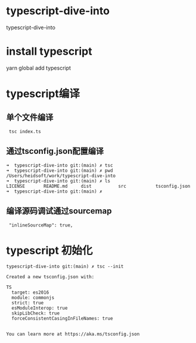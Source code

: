 # typescript-dive-into
typescript-dive-into

# install typescript 

yarn global add typescript

# typescript编译

## 单个文件编译
```
 tsc index.ts
```

## 通过tsconfig.json配置编译
```
➜  typescript-dive-into git:(main) ✗ tsc
➜  typescript-dive-into git:(main) ✗ pwd
/Users/heidsoft/work/typescript-dive-into
➜  typescript-dive-into git:(main) ✗ ls
LICENSE       README.md     dist          src           tsconfig.json
➜  typescript-dive-into git:(main) ✗ 
```

## 编译源码调试通过sourcemap

```
 "inlineSourceMap": true,  
```

# typescript 初始化
```
typescript-dive-into git:(main) ✗ tsc --init

Created a new tsconfig.json with:                                                                       
                                                                                                     TS 
  target: es2016
  module: commonjs
  strict: true
  esModuleInterop: true
  skipLibCheck: true
  forceConsistentCasingInFileNames: true


You can learn more at https://aka.ms/tsconfig.json
```
